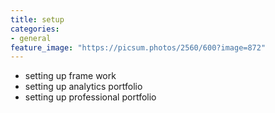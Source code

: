```yaml
---
title: setup
categories:
- general
feature_image: "https://picsum.photos/2560/600?image=872"
---
```


- setting up frame work
- setting up analytics portfolio
- setting up professional portfolio
